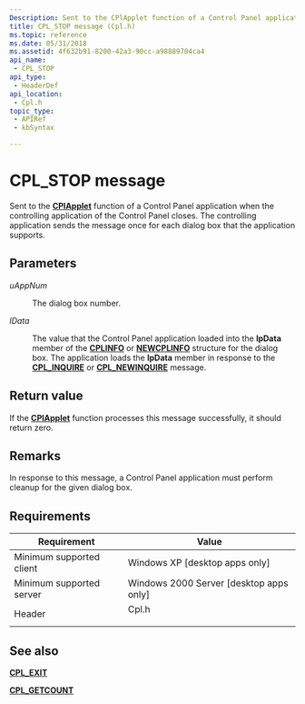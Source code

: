 ```yaml
---
Description: Sent to the CPlApplet function of a Control Panel application when the controlling application of the Control Panel closes. The controlling application sends the message once for each dialog box that the application supports.
title: CPL_STOP message (Cpl.h)
ms.topic: reference
ms.date: 05/31/2018
ms.assetid: 4f632b91-8200-42a3-90cc-a98889704ca4
api_name: 
 - CPL_STOP
api_type: 
 - HeaderDef
api_location: 
 - Cpl.h
topic_type: 
 - APIRef
 - kbSyntax

---
```


# CPL\_STOP message

Sent to the [**CPlApplet**](/windows/win32/api/cpl/nc-cpl-applet_proc) function of a Control Panel application when the controlling application of the Control Panel closes. The controlling application sends the message once for each dialog box that the application supports.

## Parameters

<dl> <dt>

*uAppNum* 
</dt> <dd>

The dialog box number.

</dd> <dt>

*lData* 
</dt> <dd>

The value that the Control Panel application loaded into the **lpData** member of the [**CPLINFO**](/windows/win32/api/cpl/ns-cpl-cplinfo) or [**NEWCPLINFO**](/windows/win32/api/cpl/ns-cpl-newcplinfoa) structure for the dialog box. The application loads the **lpData** member in response to the [**CPL\_INQUIRE**](cpl-inquire.md) or [**CPL\_NEWINQUIRE**](cpl-newinquire.md) message.

</dd> </dl>

## Return value

If the [**CPlApplet**](/windows/win32/api/cpl/nc-cpl-applet_proc) function processes this message successfully, it should return zero.

## Remarks

In response to this message, a Control Panel application must perform cleanup for the given dialog box.

## Requirements



| Requirement | Value |
|-------------------------------------|----------------------------------------------------------------------------------|
| Minimum supported client<br/> | Windows XP \[desktop apps only\]<br/>                                      |
| Minimum supported server<br/> | Windows 2000 Server \[desktop apps only\]<br/>                             |
| Header<br/>                   | <dl> <dt>Cpl.h</dt> </dl> |



## See also

<dl> <dt>

[**CPL\_EXIT**](cpl-exit.md)
</dt> <dt>

[**CPL\_GETCOUNT**](cpl-getcount.md)
</dt> </dl>

 

 

